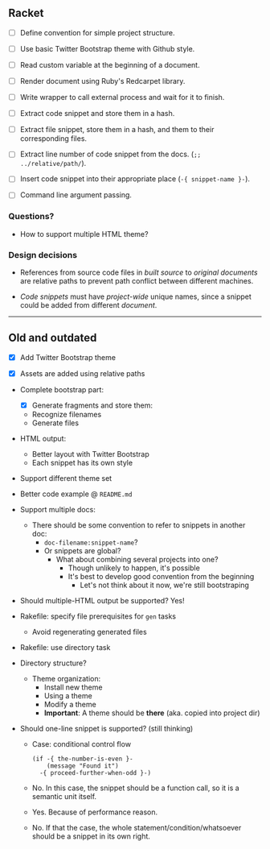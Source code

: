 ## Racket ##

* [ ] Define convention for simple project structure.

* [ ] Use basic Twitter Bootstrap theme with Github style.

* [ ] Read custom variable at the beginning of a document.

* [ ] Render document using Ruby's Redcarpet library.

* [ ] Write wrapper to call external process and wait for it to finish.

* [ ] Extract code snippet and store them in a hash.

* [ ] Extract file snippet, store them in a hash, and them to their
  corresponding files.

* [ ] Extract line number of code snippet from the docs. (`;; ../relative/path/`).

* [ ] Insert code snippet into their appropriate place (`-{ snippet-name }-`).

* [ ] Command line argument passing.

### Questions? ###

* How to support multiple HTML theme?

### Design decisions ###

* References from source code files in *built source* to *original documents*
  are relative paths to prevent path conflict between different machines.

* *Code snippets* must have *project-wide* unique names, since a snippet could
  be added from different *document*.

---

## Old and outdated ##

* [x] Add Twitter Bootstrap theme

* [x] Assets are added using relative paths

* Complete bootstrap part:
  - [x] Generate fragments and store them: 
  - Recognize filenames
  - Generate files

* HTML output:
  - Better layout with Twitter Bootstrap
  - Each snippet has its own style

* Support different theme set

* Better code example @ `README.md`

* Support multiple docs:
  - There should be some convention to refer to snippets in another doc:
    * `doc-filename:snippet-name`?
    * Or snippets are global?
      - What about combining several projects into one?
        * Though unlikely to happen, it's possible
        * It's best to develop good convention from the beginning
          - Let's not think about it now, we're still bootstraping

* Should multiple-HTML output be supported? Yes!

* Rakefile: specify file prerequisites for `gen` tasks
  - Avoid regenerating generated files

* Rakefile: use directory task

* Directory structure?
  - Theme organization:
    * Install new theme
    * Using a theme
    * Modify a theme
    * **Important**: A theme should be **there** (aka. copied into project dir)

* Should one-line snippet is supported? (still thinking)
  - Case: conditional control flow

    ```elisp
    (if -{ the-number-is-even }-
        (message "Found it")
      -{ proceed-further-when-odd }-)
    ```
  - No.  In this case, the snippet should be a function call, so it is a
    semantic unit itself.

  - Yes.  Because of performance reason.

  - No.  If that the case, the whole statement/condition/whatsoever should be
    a snippet in its own right.
